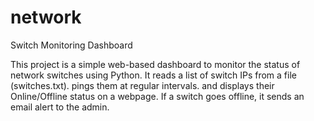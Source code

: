 # network
Switch Monitoring Dashboard

This project is a simple web-based dashboard to monitor the status of network switches using Python.
It reads a list of switch IPs from a file (switches.txt).
pings them at regular intervals.
and displays their Online/Offline status on a webpage.
If a switch goes offline, it sends an email alert to the admin.

